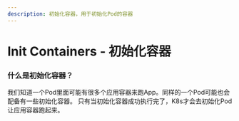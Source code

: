 ```yaml
---
description: 初始化容器，用于初始化Pod的容器
---
```


# Init Containers - 初始化容器

### 什么是初始化容器？

我们知道一个Pod里面可能有很多个应用容器来跑App。同样的一个Pod可能也会配备有一些初始化容器。 只有当初始化容器成功执行完了，K8s才会去初始化Pod让应用容器跑起来。

